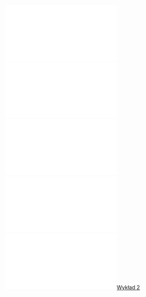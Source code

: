 ![ALGA_zestaw_04](Notatki/Semestr%201/Algebra%20liniowa%20z%20geometri%C4%85%20analityczn%C4%85/%C4%86wiczenia/%C4%86wiczenia%204/ALGA_zestaw_04.pdf)
![CCF31102022_0008](Notatki/Semestr%201/Algebra%20liniowa%20z%20geometri%C4%85%20analityczn%C4%85/%C4%86wiczenia/%C4%86wiczenia%204/CCF31102022_0008.pdf)
![Drawing 2022-11-03 13.45.39.excalidraw](Notatki/Semestr%201/Algebra%20liniowa%20z%20geometri%C4%85%20analityczn%C4%85/%C4%86wiczenia/%C4%86wiczenia%204/Drawing%202022-11-03%2013.45.39.excalidraw.md)
![Drawing 2022-11-03 21.02.31.excalidraw](Notatki/Semestr%201/Algebra%20liniowa%20z%20geometri%C4%85%20analityczn%C4%85/%C4%86wiczenia/%C4%86wiczenia%204/Drawing%202022-11-03%2021.02.31.excalidraw.md)
![Drawing 2022-11-03 21.45.32.excalidraw](Notatki/Semestr%201/Algebra%20liniowa%20z%20geometri%C4%85%20analityczn%C4%85/%C4%86wiczenia/%C4%86wiczenia%204/Drawing%202022-11-03%2021.45.32.excalidraw.md)[Wykład 2](Notatki/Semestr%201/Algebra%20liniowa%20z%20geometri%C4%85%20analityczn%C4%85/Wyk%C5%82ady/Wyk%C5%82ad%202/Wyk%C5%82ad%202.md)